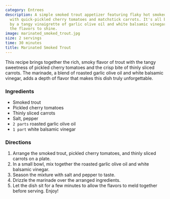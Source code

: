 ```yaml
---
category: Entrees
description: A simple smoked trout appetizer featuring flaky hot smoked trout paired
  with quick-pickled cherry tomatoes and matchstick carrots. It's all brought together
  by a tangy vinaigrette of garlic olive oil and white balsamic vinegar that allows
  the flavors to shine.
image: marinated_smoked_trout.jpg
size: 2 servings
time: 30 minutes
title: Marinated Smoked Trout
---
```

This recipe brings together the rich, smoky flavor of trout with the tangy sweetness of pickled cherry tomatoes and the crisp bite of thinly sliced carrots. The marinade, a blend of roasted garlic olive oil and white balsamic vinegar, adds a depth of flavor that makes this dish truly unforgettable.

### Ingredients

* Smoked trout
* Pickled cherry tomatoes
* Thinly sliced carrots
* Salt, pepper
* `2 parts` roasted garlic olive oil
* `1 part` white balsamic vinegar

### Directions

1. Arrange the smoked trout, pickled cherry tomatoes, and thinly sliced carrots on a plate.
2. In a small bowl, mix together the roasted garlic olive oil and white balsamic vinegar.
3. Season the mixture with salt and pepper to taste.
4. Drizzle the marinade over the arranged ingredients.
5. Let the dish sit for a few minutes to allow the flavors to meld together before serving. Enjoy!